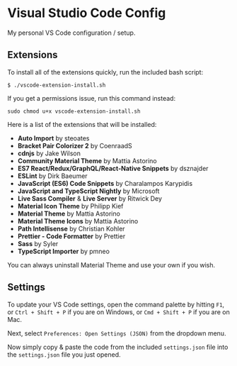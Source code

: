 # Visual Studio Code Config

My personal VS Code configuration / setup.

## Extensions

To install all of the extensions quickly, run the included bash script:

`$ ./vscode-extension-install.sh`

If you get a permissions issue, run this command instead:

`sudo chmod u+x vscode-extension-install.sh`

Here is a list of the extensions that will be installed:

- **Auto Import** by steoates
- **Bracket Pair Colorizer 2** by CoenraadS
- **cdnjs** by Jake Wilson
- **Community Material Theme** by Mattia Astorino
- **ES7 React/Redux/GraphQL/React-Native Snippets** by dsznajder
- **ESLint** by Dirk Baeumer
- **JavaScript (ES6) Code Snippets** by Charalampos Karypidis
- **JavaScript and TypeScript Nightly** by Microsoft
- **Live Sass Compiler** & **Live Server** by Ritwick Dey
- **Material Icon Theme** by Philipp Kief
- **Material Theme** by Mattia Astorino
- **Material Theme Icons** by Mattia Astorino
- **Path Intellisense** by Christian Kohler
- **Prettier - Code Formatter** by Prettier
- **Sass** by Syler
- **TypeScript Importer** by pmneo

You can always uninstall Material Theme and use your own if you wish.

## Settings

To update your VS Code settings, open the command palette by hitting `F1`, or `Ctrl + Shift + P` if you are on Windows, or `Cmd + Shift + P` if you are on Mac.

Next, select `Preferences: Open Settings (JSON)` from the dropdown menu.

Now simply copy & paste the code from the included `settings.json` file into the `settings.json` file you just opened.
